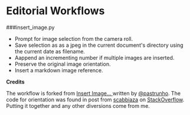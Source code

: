 # Editorial Workflows



###insert_image.py

- Prompt for image selection from the camera roll.
- Save selection as as a jpeg in the current document's directory using the current date as filename.
- Aappend an incrementing number if multiple images are inserted.
- Preserve the original image orientation.
- Insert a markdown image reference.

**Credits**

The workflow is forked from [Insert Image... ](http://www.editorial-workflows.com/workflow/5896882052136960/tbnRcIh3c38) written by [@pastrunho](http://twitter.com/pastrunho). The code for orientation was found in post from [scabbiaza](http://stackoverflow.com/users/1350976/scabbiaza) on [StackOverflow](http://stackoverflow.com/questions/13872331/rotating-an-image-with-orientation-specified-in-exif-using-python-without-pil-in). Putting it together and any other diversions come from me.

